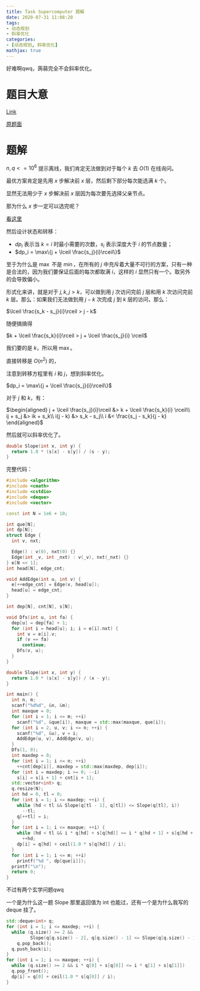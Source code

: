 ```yaml
---
title: Task Supercomputer 题解
date: 2020-07-31 11:08:20
tags: 
- 动态规划
- 斜率优化
categories:
- [动态规划, 斜率优化]
mathjax: true
---
```


好难啊qwq，蒟蒻完全不会斜率优化。

# 题目大意

[Link](https://www.luogu.com.cn/problem/P3571)

[原题面](https://szkopul.edu.pl/problemset/problem/e9ycK_efBDBt4aPs-QeqYpwR/site/?key=statement#)

<!--more-->

# 题解

$n, q <= 10^6$ 提示离线，我们肯定无法做到对于每个 $k$ 去 $O(1)$ 在线询问。

<!-- ## 引理1： 对于前 $i$ 层我们最少需要 $i$ 次

首先证明不可能少于 $i$ 次，这个很显然，每次必须先要选父亲。

然后证明 $i$ 次一定可行， -->

最优方案肯定是先用 $x$ 步解决前 $x$ 层，然后剩下部分每次能选满 $k$ 个。

显然无法用少于 $x$ 步解决前 $x$ 层因为每次要先选择父亲节点。

那为什么 $x$ 步一定可以选完呢？

[看这里](https://www.luogu.com.cn/blog/league/solution-p3571)

然后设计状态和转移：
- $dp_i$ 表示当 $k = i$ 时最小需要的次数，$s_i$ 表示深度大于 $i$ 的节点数量；
- $dp_i = \max\{j + \lceil \frac{s_j}{i}\rceil\}$

至于为什么是 $\max$ 不是 $\min$，在所有的 $j$ 中充斥着大量不可行的方案，只有一种是合法的，因为我们要保证后面的每次都取满 $i$，这样的 $i$ 显然只有一个。取另外的会导致偏小。

形式化来讲，就是对于 $j, k, j > k$，可以做到用 $j$ 次访问完前 $j$ 层和用 $k$ 次访问完前 $k$ 层。那么：如果我们无法做到用 $j - k$ 次完成 $j$ 到 $k$ 层的访问，那么：

$\lceil \frac{s_k - s_j}{i}\rceil > j - k$

随便搞搞得

$k + \lceil \frac{s_k}{i}\rceil > j + \lceil \frac{s_j}{i} \rceil$

我们要的是 $k$，所以用 $\max$。

直接转移是 $O(n^2)$ 的，

注意到转移方程里有 $i$ 和 $j$，想到斜率优化。

$dp_i = \max\{j + \lceil \frac{s_j}{i}\rceil\}$

对于 $j$ 和 $k$，有：

$\begin{aligned}
j + \lceil \frac{s_j}{i}\rceil &> k + \lceil \frac{s_k}{i} \rceil\\
ij + s_j &> ik + s_k\\
i(j - k) &> s_k - s_j\\
i &< \frac{s_j - s_k}{j - k}
\end{aligned}$

然后就可以斜率优化了。

```cpp
double Slope(int x, int y) {
  return 1.0 * (s[x] - s[y]) / (s - y);
}
```

完整代码：

```cpp
#include <algorithm>
#include <cmath>
#include <cstdio>
#include <deque>
#include <vector>

const int N = 1e6 + 10;

int que[N];
int dp[N];
struct Edge {
  int v, nxt;

  Edge() : v(0), nxt(0) {}
  Edge(int _v, int _nxt) : v(_v), nxt(_nxt) {}
} e[N << 1];
int head[N], edge_cnt;

void AddEdge(int u, int v) {
  e[++edge_cnt] = Edge(v, head[u]);
  head[u] = edge_cnt;
}

int dep[N], cnt[N], s[N];

void Dfs(int u, int fa) {
  dep[u] = dep[fa] + 1;
  for (int i = head[u]; i; i = e[i].nxt) {
    int v = e[i].v;
    if (v == fa)
      continue;
    Dfs(v, u);
  }
}

double Slope(int x, int y) {
  return 1.0 * (s[x] - s[y]) / (x - y);
}

int main() {
  int n, m;
  scanf("%d%d", &n, &m);
  int maxque = 0;
  for (int i = 1; i <= m; ++i)
    scanf("%d", &que[i]), maxque = std::max(maxque, que[i]);
  for (int i = 2, u, v; i <= n; ++i) {
    scanf("%d", &u), v = i;
    AddEdge(u, v), AddEdge(v, u);
  }
  Dfs(1, 0);
  int maxdep = 0;
  for (int i = 1; i <= n; ++i)
    ++cnt[dep[i]], maxdep = std::max(maxdep, dep[i]);
  for (int i = maxdep; i >= 0; --i)
    s[i] = s[i + 1] + cnt[i + 1];
  std::vector<int> q;
  q.resize(N);
  int hd = 0, tl = 0;
  for (int i = 1; i <= maxdep; ++i) {
    while (hd < tl && Slope(q[tl - 1], q[tl]) <= Slope(q[tl], i))
      --tl;
    q[++tl] = i;
  }
  for (int i = 1; i <= maxque; ++i) {
    while (hd < tl && i * q[hd] + s[q[hd]] <= i * q[hd + 1] + s[q[hd + 1]])
      ++hd;
    dp[i] = q[hd] + ceil(1.0 * s[q[hd]] / i);
  }
  for (int i = 1; i <= m; ++i)
    printf("%d ", dp[que[i]]);
  printf("\n");
  return 0;
}
```

不过有两个玄学问题qwq

一个是为什么这一题 Slope 那里返回值为 int 也能过，还有一个是为什么我写的 deque 挂了。

```cpp
std::deque<int> q;
for (int i = 1; i <= maxdep; ++i) {
  while (q.size() >= 2 &&
         Slope(q[q.size() - 2], q[q.size() - 1] <= Slope(q[q.size() - 1], i)))
    q.pop_back();
  q.push_back(i);
}
for (int i = 1; i <= maxque; ++i) {
  while (q.size() >= 2 && i * q[0] + s[q[0]] <= i * q[1] + s[q[1]])
  q.pop_front();
  dp[i] = q[0] + ceil(1.0 * s[q[0]] / i);
}
```
